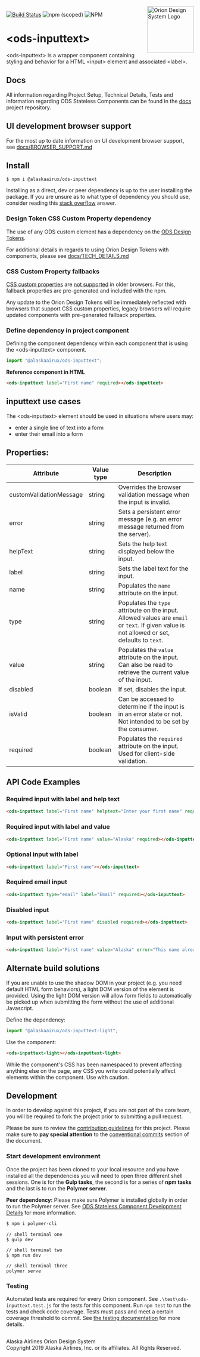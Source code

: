 <img src="https://resource.alaskaair.net/-/media/2C1969F8FB244C919205CD48429C13AC" alt="Orion Design System Logo" title="Be the change you want to see" width="125" align="right" />

[![Build Status](https://travis-ci.org/AlaskaAirlines/OrionStatelessComponents__ods-inputtext.svg?branch=master)](https://travis-ci.org/AlaskaAirlines/OrionStatelessComponents__ods-inputtext)
![npm (scoped)](https://img.shields.io/npm/v/@alaskaairux/ods-inputtext.svg?color=orange)
![NPM](https://img.shields.io/npm/l/@alaskaairux/ods-inputtext.svg?color=blue)

# \<ods-inputtext>

\<ods-inputtext> is a wrapper component containing styling and behavior for a HTML \<input> element and associated \<label>.

## Docs

All information regarding Project Setup, Technical Details, Tests and information regarding ODS Stateless Components can be found in the [docs](https://github.com/AlaskaAirlines/OrionStatelessComponents__docs/tree/master/src) project repository.

## UI development browser support

For the most up to date information on UI development browser support, see [docs/BROWSER_SUPPORT.md](https://github.com/AlaskaAirlines/OrionStatelessComponents__docs/blob/master/src/BROWSER_SUPPORT.md)

## Install

```shell
$ npm i @alaskaairux/ods-inputtext
```

Installing as a direct, dev or peer dependency is up to the user installing the package. If you are unsure as to what type of dependency you should use, consider reading this [stack overflow](https://stackoverflow.com/questions/18875674/whats-the-difference-between-dependencies-devdependencies-and-peerdependencies) answer.

### Design Token CSS Custom Property dependency

The use of any ODS custom element has a dependency on the [ODS Design Tokens](https://github.com/AlaskaAirlines/OrionDesignTokens).

For additional details in regards to using Orion Design Tokens with components, please see [docs/TECH_DETAILS.md](https://github.com/AlaskaAirlines/OrionStatelessComponents__docs/blob/master/src/TECH_DETAILS.md)

### CSS Custom Property fallbacks

[CSS custom properties](https://developer.mozilla.org/en-US/docs/Web/CSS/Using_CSS_custom_properties) are [not supported](https://github.com/AlaskaAirlines/OrionStatelessComponents__docs/blob/master/src/CUSTOM_PROPERTIES.md) in older browsers. For this, fallback properties are pre-generated and included with the npm.

Any update to the Orion Design Tokens will be immediately reflected with browsers that support CSS custom properties, legacy browsers will require updated components with pre-generated fallback properties.

### Define dependency in project component

Defining the component dependency within each component that is using the \<ods-inputtext> component.

```javascript
import "@alaskaairux/ods-inputtext";
```

**Reference component in HTML**

```html
<ods-inputtext label="First name" required></ods-inputtext>
```

## inputtext use cases

The \<ods-inputtext> element should be used in situations where users may:

* enter a single line of text into a form
* enter their email into a form

## Properties:

| Attribute | Value type | Description |
|----|----|----|
| customValidationMessage | string | Overrides the browser validation message when the input is invalid.  |
| error | string | Sets a persistent error message (e.g. an error message returned from the server). |
| helpText | string | Sets the help text displayed below the input. |
| label | string | Sets the label text for the input. |
| name | string | Populates the `name` attribute on the input. |
| type | string | Populates the `type` attribute on the input. Allowed values are `email` or `text`. If given value is not allowed or set, defaults to `text`. |
| value | string | Populates the `value` attribute on the input. Can also be read to retrieve the current value of the input. |
| disabled | boolean | If set, disables the input. |
| isValid | boolean | Can be accessed to determine if the input is in an error state or not. Not intended to be set by the consumer. |
| required | boolean | Populates the `required` attribute on the input. Used for client-side validation. |

## API Code Examples

### Required input with label and help text
```html
<ods-inputtext label="First name" helptext="Enter your first name" required></ods-inputtext>
```

### Required input with label and value
```html
<ods-inputtext label="First name" value="Alaska" required></ods-inputtext>
```

### Optional input with label
```html
<ods-inputtext label="First name"></ods-inputtext>
```

### Required email input
```html
<ods-inputtext type="email" label="Email" required></ods-inputtext>
```

### Disabled input
```html
<ods-inputtext label="First name" disabled required></ods-inputtext>
```

### Input with persistent error
```html
<ods-inputtext label="First name" value="Alaska" error="This name already exists" required></ods-inputtext>
```

## Alternate build solutions

If you are unable to use the shadow DOM in your project (e.g. you need default HTML form behaviors), a light DOM version of the element is provided. Using the light DOM version will allow form fields to automatically be picked up when submitting the form without the use of additional Javascript.

Define the dependency:
```javascript
import "@alaskaairux/ods-inputtext-light";
```

Use the component:
```html
<ods-inputtext-light></ods-inputtext-light>
```

While the component's CSS has been namespaced to prevent affecting anything else on the page, any CSS you write could potentially affect elements within the component. Use with caution. 


## Development

In order to develop against this project, if you are not part of the core team, you will be required to fork the project prior to submitting a pull request.

Please be sure to review the [contribution guidelines](https://github.com/AlaskaAirlines/OrionStatelessComponents__docs/blob/master/src/CONTRIBUTING.md) for this project. Please make sure to **pay special attention** to the [conventional commits](https://github.com/AlaskaAirlines/OrionStatelessComponents__docs/blob/master/src/CONTRIBUTING.md#conventional-commits) section of the document.

### Start development environment

Once the project has been cloned to your local resource and you have installed all the dependencies you will need to open three different shell sessions. One is for the **Gulp tasks**, the second is for a series of **npm tasks** and the last is to run the **Polymer server**.

**Peer dependency:** Please make sure Polymer is installed globally in order to run the Polymer server. See [ODS Stateless Component Development Details](https://github.com/AlaskaAirlines/OrionStatelessComponents__docs/blob/master/src/TECH_DETAILS.md) for more information.

```bash
$ npm i polymer-cli
```

```shell
// shell terminal one
$ gulp dev

// shell terminal two
$ npm run dev

// shell terminal three
polymer serve
```

### Testing
Automated tests are required for every Orion component. See `.\test\ods-inputtext.test.js` for the tests for this component. Run `npm test` to run the tests and check code coverage. Tests must pass and meet a certain coverage threshold to commit. See [the testing documentation](https://github.com/AlaskaAirlines/OrionStatelessComponents__docs/blob/master/src/TESTS.md) for more details. 

##
<footer>
Alaska Airlines Orion Design System<br>
Copyright 2019 Alaska Airlines, Inc. or its affiliates. All Rights Reserved.
</footer>
